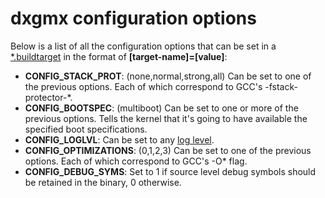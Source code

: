 # dxgmx configuration options
Below is a list of all the configuration options that can be set in a [*.buildtarget](build-system.md##*.buildtarget) in the format of **[target-name]=[value]**:
- **CONFIG_STACK_PROT**: (none,normal,strong,all) Can be set to one of the previous options. Each of which correspond to GCC's -fstack-protector-*.
- **CONFIG_BOOTSPEC**: (multiboot) Can be set to one or more of the previous options. Tells the kernel that it's going to have available the specified boot specifications. 
- **CONFIG_LOGLVL**: Can be set to any [log level](logging.md##Levels).
- **CONFIG_OPTIMIZATIONS**: (0,1,2,3) Can be set to one of the previous options. Each of which correspond to GCC's -O* flag.
- **CONFIG_DEBUG_SYMS**: Set to 1 if source level debug symbols should be retained in the binary, 0 otherwise.